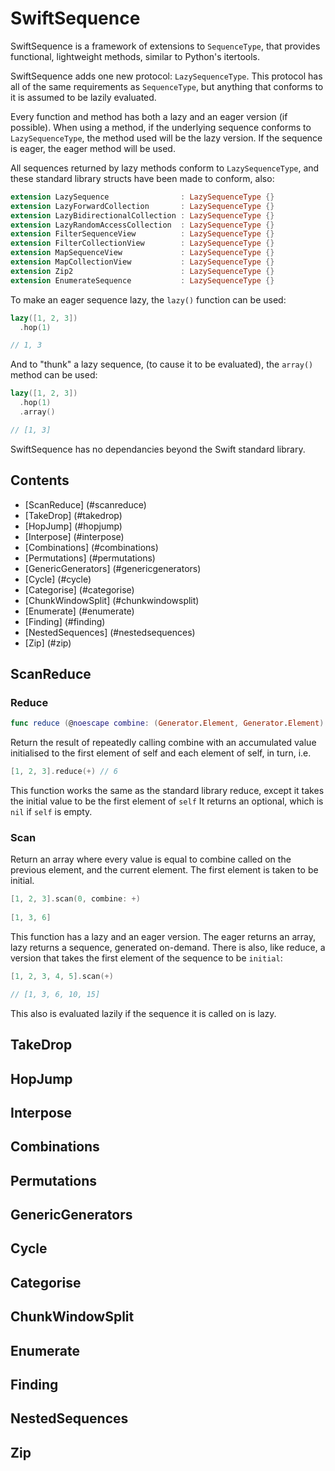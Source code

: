 # SwiftSequence
SwiftSequence is a framework of extensions to `SequenceType`, that provides functional, lightweight methods, similar to Python's itertools.

SwiftSequence adds one new protocol: `LazySequenceType`. This protocol has all of the same requirements as `SequenceType`, but anything that conforms to it is assumed to be lazily evaluated.

Every function and method has both a lazy and an eager version (if possible). When using a method, if the underlying sequence conforms to `LazySequenceType`, the method used will be the lazy version. If the sequence is eager, the eager method will be used.

All sequences returned by lazy methods conform to `LazySequenceType`, and these standard library structs have been made to conform, also:

```swift
extension LazySequence                : LazySequenceType {}
extension LazyForwardCollection       : LazySequenceType {}
extension LazyBidirectionalCollection : LazySequenceType {}
extension LazyRandomAccessCollection  : LazySequenceType {}
extension FilterSequenceView          : LazySequenceType {}
extension FilterCollectionView        : LazySequenceType {}
extension MapSequenceView             : LazySequenceType {}
extension MapCollectionView           : LazySequenceType {}
extension Zip2                        : LazySequenceType {}
extension EnumerateSequence           : LazySequenceType {}
```

To make an eager sequence lazy, the `lazy()` function can be used:

```swift
lazy([1, 2, 3])
  .hop(1)

// 1, 3
```

And to "thunk" a lazy sequence, (to cause it to be evaluated), the `array()` method can be used:

```swift
lazy([1, 2, 3])
  .hop(1)
  .array()

// [1, 3]
```

SwiftSequence has no dependancies beyond the Swift standard library.

## Contents ##

- [ScanReduce] (#scanreduce)
- [TakeDrop] (#takedrop)
- [HopJump] (#hopjump)
- [Interpose] (#interpose)
- [Combinations] (#combinations)
- [Permutations] (#permutations)
- [GenericGenerators] (#genericgenerators)
- [Cycle] (#cycle)
- [Categorise] (#categorise)
- [ChunkWindowSplit] (#chunkwindowsplit)
- [Enumerate] (#enumerate)
- [Finding] (#finding)
- [NestedSequences] (#nestedsequences)
- [Zip] (#zip)

## ScanReduce ##

### Reduce ###

```swift
func reduce (@noescape combine: (Generator.Element, Generator.Element) -> Generator.Element)
```
 Return the result of repeatedly calling combine with an accumulated value
 initialised to the first element of self and each element of self, in turn, i.e.

 ```swift
 [1, 2, 3].reduce(+) // 6
 ```

This function works the same as the standard library reduce, except it takes the initial value to be the first element of `self` It returns an optional, which is `nil` if `self` is empty.

### Scan ###
Return an array where every value is equal to combine called on the previous element, and the current element. The first element is taken to be initial.

```swift
[1, 2, 3].scan(0, combine: +)
 
[1, 3, 6]
```

This function has a lazy and an eager version. The eager returns an array, lazy returns a sequence, generated on-demand. There is also, like reduce, a version that takes the first element of the sequence to be `initial`:

```swift
[1, 2, 3, 4, 5].scan(+)

// [1, 3, 6, 10, 15]
```

This also is evaluated lazily if the sequence it is called on is lazy.


## TakeDrop ##
## HopJump ##
## Interpose ##
## Combinations ##
## Permutations ##
## GenericGenerators ##
## Cycle ##
## Categorise ##
## ChunkWindowSplit ##
## Enumerate ##
## Finding ##
## NestedSequences ##
## Zip ##
